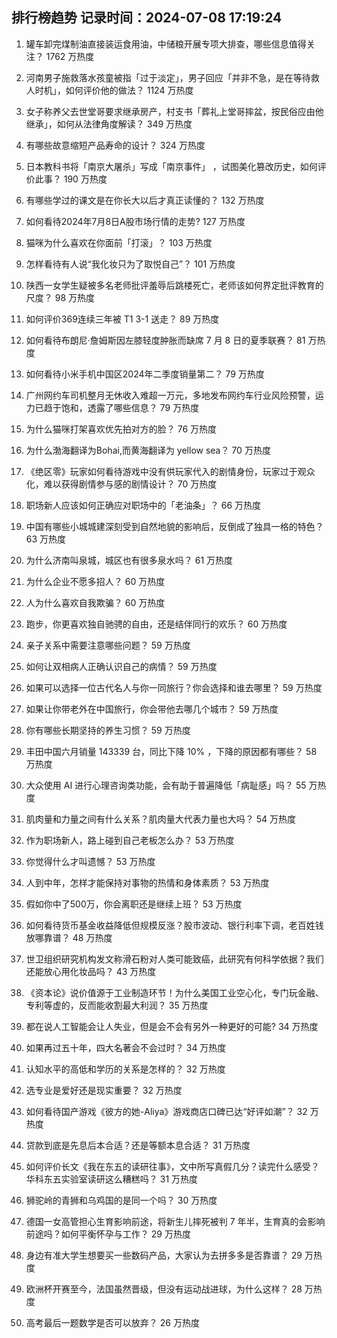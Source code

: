 
## 排行榜趋势 记录时间：2024-07-08 17:19:24
  
  1. 罐车卸完煤制油直接装运食用油，中储粮开展专项大排查，哪些信息值得关注？ 1762 万热度
    
  2. 河南男子施救落水孩童被指「过于淡定」，男子回应「并非不急，是在等待救人时机」，如何评价他的做法？ 1124 万热度
    
  3. 女子称养父去世堂哥要求继承房产，村支书「葬礼上堂哥摔盆，按民俗应由他继承」，如何从法律角度解读？ 349 万热度
    
  4. 有哪些故意缩短产品寿命的设计？ 324 万热度
    
  5. 日本教科书将「南京大屠杀」写成「南京事件」 ，试图美化篡改历史，如何评价此事？ 190 万热度
    
  6. 有哪些学过的课文是在你长大以后才真正读懂的？ 132 万热度
    
  7. 如何看待2024年7月8日A股市场行情的走势? 127 万热度
    
  8. 猫咪为什么喜欢在你面前「打滚」？ 103 万热度
    
  9. 怎样看待有人说“我化妆只为了取悦自己”？ 101 万热度
    
  10. 陕西一女学生疑被多名老师批评羞辱后跳楼死亡，老师该如何界定批评教育的尺度？ 98 万热度
    
  11. 如何评价369连续三年被 T1 3-1 送走？ 89 万热度
    
  12. 如何看待布朗尼·詹姆斯因左膝轻度肿胀而缺席 7 月 8 日的夏季联赛？ 81 万热度
    
  13. 如何看待小米手机中国区2024年二季度销量第二？ 79 万热度
    
  14. 广州网约车司机整月无休收入难超一万元，多地发布网约车行业风险预警，运力已趋于饱和，透露了哪些信息？ 79 万热度
    
  15. 为什么猫咪打架喜欢优先拍对方的脸？ 76 万热度
    
  16. 为什么渤海翻译为Bohai,而黄海翻译为 yellow sea？ 70 万热度
    
  17. 《绝区零》玩家如何看待游戏中没有供玩家代入的剧情身份，玩家过于观众化，难以获得剧情参与感的剧情设计？ 70 万热度
    
  18. 职场新人应该如何正确应对职场中的「老油条」？ 66 万热度
    
  19. 中国有哪些小城城建深刻受到自然地貌的影响后，反倒成了独具一格的特色？ 63 万热度
    
  20. 为什么济南叫泉城，城区也有很多泉水吗？ 61 万热度
    
  21. 为什么企业不愿多招人？ 60 万热度
    
  22. 人为什么喜欢自我欺骗？ 60 万热度
    
  23. 跑步，你更喜欢独自驰骋的自由，还是结伴同行的欢乐？ 60 万热度
    
  24. 亲子关系中需要注意哪些问题？ 59 万热度
    
  25. 如何让双相病人正确认识自己的病情？ 59 万热度
    
  26. 如果可以选择一位古代名人与你一同旅行？你会选择和谁去哪里？ 59 万热度
    
  27. 如果让你带老外在中国旅行，你会带他去哪几个城市？ 59 万热度
    
  28. 你有哪些长期坚持的养生习惯？ 59 万热度
    
  29. 丰田中国六月销量 143339 台，同比下降 10% ，下降的原因都有哪些？ 58 万热度
    
  30. 大众使用 AI 进行心理咨询类功能，会有助于普遍降低「病耻感」吗？ 55 万热度
    
  31. 肌肉量和力量之间有什么关系？肌肉量大代表力量也大吗？ 54 万热度
    
  32. 作为职场新人，路上碰到自己老板怎么办？ 53 万热度
    
  33. 你觉得什么才叫遗憾？ 53 万热度
    
  34. 人到中年，怎样才能保持对事物的热情和身体素质？ 53 万热度
    
  35. 假如你中了500万，你会离职还是继续上班？ 53 万热度
    
  36. 如何看待货币基金收益降低但规模反涨？股市波动、银行利率下调，老百姓钱放哪靠谱？ 48 万热度
    
  37. 世卫组织研究机构发文称滑石粉对人类可能致癌，此研究有何科学依据？我们还能放心用化妆品吗？ 43 万热度
    
  38. 《资本论》说价值源于工业制造环节！为什么美国工业空心化，专门玩金融、专利等虚的，反而能收割最大利润？ 35 万热度
    
  39. 都在说人工智能会让人失业，但是会不会有另外一种更好的可能? 34 万热度
    
  40. 如果再过五十年，四大名著会不会过时？ 34 万热度
    
  41. 认知水平的高低和学历的关系是怎样的？ 32 万热度
    
  42. 选专业是爱好还是现实重要？ 32 万热度
    
  43. 如何看待国产游戏《彼方的她-Aliya》游戏商店口碑已达“好评如潮”？ 32 万热度
    
  44. 贷款到底是先息后本合适？还是等额本息合适？ 31 万热度
    
  45. 如何评价长文《我在东五的读研往事》，文中所写真假几分？读完什么感受？华科东五实验室读研这么糟糕吗？ 31 万热度
    
  46. 狮驼岭的青狮和乌鸡国的是同一个吗？ 30 万热度
    
  47. 德国一女高管担心生育影响前途，将新生儿摔死被判 7 年半，生育真的会影响前途吗？如何平衡怀孕与工作？ 29 万热度
    
  48. 身边有准大学生想要买一些数码产品，大家认为去拼多多是否靠谱？ 29 万热度
    
  49. 欧洲杯开赛至今，法国虽然晋级，但没有运动战进球，为什么这样？ 28 万热度
    
  50. 高考最后一题数学是否可以放弃？ 26 万热度
    